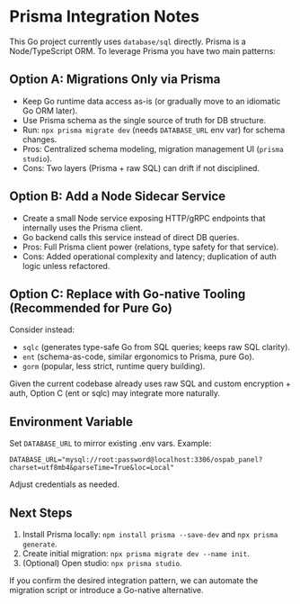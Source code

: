 # Prisma Integration Notes

This Go project currently uses `database/sql` directly. Prisma is a Node/TypeScript ORM. To leverage Prisma you have two main patterns:

## Option A: Migrations Only via Prisma
- Keep Go runtime data access as-is (or gradually move to an idiomatic Go ORM later).
- Use Prisma schema as the single source of truth for DB structure.
- Run: `npx prisma migrate dev` (needs `DATABASE_URL` env var) for schema changes.
- Pros: Centralized schema modeling, migration management UI (`prisma studio`).
- Cons: Two layers (Prisma + raw SQL) can drift if not disciplined.

## Option B: Add a Node Sidecar Service
- Create a small Node service exposing HTTP/gRPC endpoints that internally uses the Prisma client.
- Go backend calls this service instead of direct DB queries.
- Pros: Full Prisma client power (relations, type safety for that service).
- Cons: Added operational complexity and latency; duplication of auth logic unless refactored.

## Option C: Replace with Go-native Tooling (Recommended for Pure Go)
Consider instead:
- `sqlc` (generates type-safe Go from SQL queries; keeps raw SQL clarity).
- `ent` (schema-as-code, similar ergonomics to Prisma, pure Go).
- `gorm` (popular, less strict, runtime query building).

Given the current codebase already uses raw SQL and custom encryption + auth, Option C (ent or sqlc) may integrate more naturally.

## Environment Variable
Set `DATABASE_URL` to mirror existing .env vars. Example:
```
DATABASE_URL="mysql://root:password@localhost:3306/ospab_panel?charset=utf8mb4&parseTime=True&loc=Local"
```
Adjust credentials as needed.

## Next Steps
1. Install Prisma locally: `npm install prisma --save-dev` and `npx prisma generate`.
2. Create initial migration: `npx prisma migrate dev --name init`.
3. (Optional) Open studio: `npx prisma studio`.

If you confirm the desired integration pattern, we can automate the migration script or introduce a Go-native alternative.
